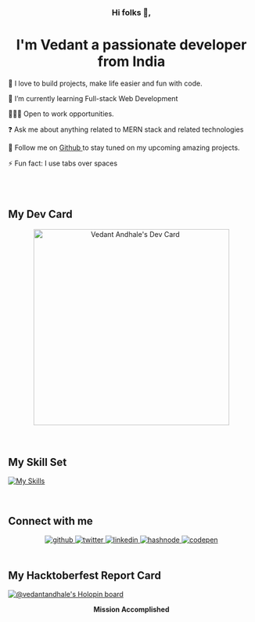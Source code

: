 <!-- Notes: icons from https://skillicons.dev/ and shields.io-->

<!--<img src="https://github.com/VedantAndhale/VedantAndhale/raw/main/mybanner.png" align="center" width = "100%" /> -->

  

### <div align="center">Hi folks 👋,</div>  
  

# **<div align="center">I'm Vedant a passionate developer from India</div>**  
  

👀 I love to build projects, make life easier and fun with code.  
  

🌱 I’m currently learning Full-stack Web Development  
  

🧑🏽‍💻   Open to work opportunities.  
  

❓ Ask me about anything related to MERN stack and related technologies  
  

🚀 Follow me on [Github ](https://github.com/VedantAndhale) to stay tuned on my upcoming amazing projects.  
  

⚡ Fun fact: I use tabs over spaces  
  

<br/>  

  

<br/>  


## My Dev Card
<div align="center">  <a  href="https://app.daily.dev/VedantAndhale"><img src="https://github.com/VedantAndhale/VedantAndhale/blob/main/image/devcard.svg" alt="Vedant Andhale's Dev Card" width="400"/></a></div>
  

<br/>  

  

<br/>  


## My Skill Set  

[![My Skills](https://skillicons.dev/icons?i=html,css,js,git,github,figma,c,cpp,python,bash,linux,powershell,gcp,gitlab)](https://github.com/VedantAndhale)  

<br/>  


## Connect with me  
<div align="center">
<a href="https://github.com/VedantAndhale" target="_blank">
<img src=https://img.shields.io/badge/github-%2324292e.svg?&style=for-the-badge&logo=github&logoColor=white alt=github style="margin-bottom: 5px;" />
</a>
<a href="https://twitter.com/VedantAndhale" target="_blank">
<img src=https://img.shields.io/badge/twitter-%2300acee.svg?&style=for-the-badge&logo=twitter&logoColor=white alt=twitter style="margin-bottom: 5px;" />
</a>
<a href="https://linkedin.com/in/VedantAndhale" target="_blank">
<img src=https://img.shields.io/badge/linkedin-%231E77B5.svg?&style=for-the-badge&logo=linkedin&logoColor=white alt=linkedin style="margin-bottom: 5px;" />
</a>
<a href="https://hashnode.com/@VedantAndhale" target="_blank">
<img src=https://img.shields.io/badge/hashnode-%232962FF.svg?&style=for-the-badge&logo=hashnode&logoColor=white alt=hashnode style="margin-bottom: 5px;" />
</a>
<a href="https://codepen.com/VedantAndhale" target="_blank">
<img src=https://img.shields.io/badge/codepen-%23131417.svg?&style=for-the-badge&logo=codepen&logoColor=white alt=codepen style="margin-bottom: 5px;" />
</a>  
</div>  
  

<br/>  

## My Hacktoberfest Report Card
[![@vedantandhale's Holopin board](https://holopin.me/vedantandhale)](https://holopin.io/@vedantandhale)
  
<div align="center"> <strong>Mission Accomplished </strong></div>

<br/>  

<!-- 
## Recent Blog Posts  
	
<p align="left">
<a href="https://vedantandhale.hashnode.dev/hack-hacktoberfest-at-the-last-minute" title="Hack Hacktoberfest at the last minute"><img src="https://vedantandhale.hashnode.dev/_next/image?url=https%3A%2F%2Fcdn.hashnode.com%2Fres%2Fhashnode%2Fimage%2Fupload%2Fv1666022633402%2FVJE897MOO.png%3Fw%3D1600%26h%3D840%26fit%3Dcrop%26crop%3Dentropy%26auto%3Dcompress%2Cformat%26format%3Dwebp&w=1920&q=75" alt="Hacktoberfest Banner" width="250px" align="left" /></a>
<a href="https://vedantandhale.hashnode.dev/hack-hacktoberfest-at-the-last-minute" title="Hack Hacktoberfest at the last minute">Hack Hacktoberfest at the last minute</strong></a>
<br/> 
What is Hacktoberfest ? so, to tell Hacktoberfest is a month long held in October by Digital Ocean to encourage more and more folks regardless of... </p> <br/> 
<br/> 
<br/> 
<div align="center">
<p align="center"><b>FOR MORE BLOGS ⬇</b></p>
<p><a href="https://vedantandhale.hashnode.dev/"><img src="https://img.shields.io/badge/Hashnode-2962FF?style=for-the-badge&logo=hashnode&logoColor=white"></a></p>
</div>
 -->
